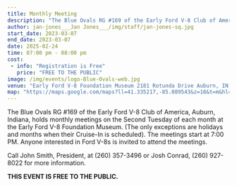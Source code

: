 ```yaml
---
title: Monthly Meeting
description: "The Blue Ovals RG #169 of the Early Ford V-8 Club of America, Auburn, Indiana, holds monthly meetings on the Second Tuesday of each month at the Early Ford V-8 Foundation Museum."
author: jan-jones___Jan Jones___/img/staff/jan-jones-sq.jpg
start_date: 2023-03-07
end_date: 2023-03-07
date: 2025-02-24
time: 07:00 pm - 08:00 pm
cost: 
 - info: "Registration is Free"
   price: "FREE TO THE PUBLIC"
image: /img/events/logo-Blue-Ovals-web.jpg
venue: "Early Ford V-8 Foundation Museum 2181 Rotunda Drive Auburn, IN 46706"
map: "https://maps.google.com/maps?ll=41.335217,-85.089543&z=16&t=m&hl=en&gl=US&mapclient=embed&cid=15278397035761174731"
---
```

The Blue Ovals RG #169 of the Early Ford V-8 Club of America, Auburn, Indiana, holds monthly meetings on the Second Tuesday of each month at the Early Ford V-8 Foundation Museum. (The only exceptions are holidays and months when their Cruise-In is scheduled). The meetings start at 7:00 PM. Anyone interested in Ford V-8s is invited to attend the meetings.

Call John Smith, President, at (260) 357-3496 or Josh Conrad, (260) 927-8022 for more information.

**THIS EVENT IS FREE TO THE PUBLIC.**
